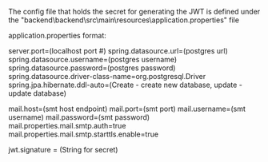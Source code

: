 The config file that holds the secret for generating the JWT is defined under the 
"backend\backend\src\main\resources\application.properties" file

application.properties format:

server.port=(localhost port #)
spring.datasource.url=(postgres url)
spring.datasource.username=(postgres username)
spring.datasource.password=(postgres password)
spring.datasource.driver-class-name=org.postgresql.Driver
spring.jpa.hibernate.ddl-auto=(Create - create new database, update - update database)
 
mail.host=(smt host endpoint)
mail.port=(smt port)
mail.username=(smt username)
mail.password=(smt password)
mail.properties.mail.smtp.auth=true
mail.properties.mail.smtp.starttls.enable=true

jwt.signature = (String for secret)